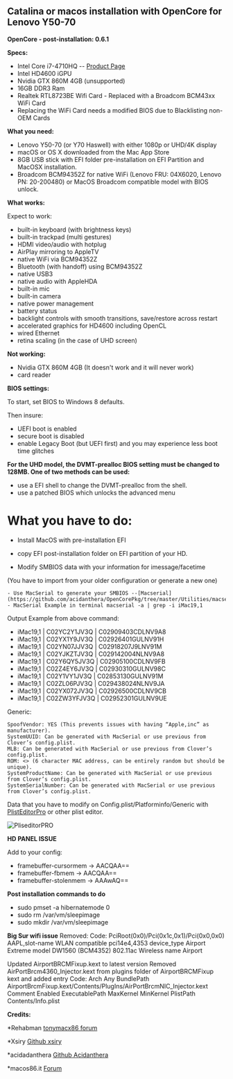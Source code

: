## Catalina or macos installation with OpenCore for Lenovo Y50-70

**OpenCore - post-installation: 0.6.1**

**Specs:**
  - Intel Core i7-4710HQ -- [Product Page](https://ark.intel.com/content/www/us/en/ark/products/78930/intel-core-i7-4710hq-processor-6m-cache-up-to-3-50-ghz.html)
  - Intel HD4600 iGPU
  - Nvidia GTX 860M 4GB (unsupported)
  - 16GB DDR3 Ram
  - Realtek RTL8723BE Wifi Card - Replaced with a Broadcom BCM43xx WiFi Card
  - Replacing the WiFi Card needs a modified BIOS due to Blacklisting non-OEM Cards



**What you need:**

- Lenovo Y50-70 (or Y70 Haswell) with either 1080p or UHD/4K display
- macOS or OS X downloaded from the Mac App Store
- 8GB USB stick with EFI folder pre-installation on EFI Partition and MacOSX installation.
- Broadcom BCM94352Z for native WiFi (Lenovo FRU: 04X6020, Lenovo PN: 20-200480) or MacOS Broadcom compatible model with BIOS unlock.

**What works:**

Expect to work:
- built-in keyboard (with brightness keys)
- built-in trackpad (multi gestures)
- HDMI video/audio with hotplug
- AirPlay mirroring to AppleTV
- native WiFi via BCM94352Z
- Bluetooth (with handoff) using BCM94352Z
- native USB3
- native audio with AppleHDA
- built-in mic
- built-in camera
- native power management
- battery status
- backlight controls with smooth transitions, save/restore across restart
- accelerated graphics for HD4600 including OpenCL
- wired Ethernet
- retina scaling (in the case of UHD screen)

**Not working:**

- Nvidia GTX 860M 4GB (It doesn't work and it will never work)
- card reader 


**BIOS settings:**

To start, set BIOS to Windows 8 defaults.

Then insure:
- UEFI boot is enabled
- secure boot is disabled
- enable Legacy Boot (but UEFI first) and you may experience less boot time glitches

**For the UHD model, the DVMT-prealloc BIOS setting must be changed to 128MB. One of two methods can be used:**
- use a EFI shell to change the DVMT-prealloc from the shell.
- use a patched BIOS which unlocks the advanced menu

# What you have to do:
 
- Install MacOS with pre-installation EFI

- copy EFI post-installation folder on EFI partition of your HD.

- Modify SMBIOS data with your information for imessage/facetime

(You have to import from your older configuration or generate a new one)
  
    - Use MacSerial to generate your SMBIOS --[Macserial](https://github.com/acidanthera/OpenCorePkg/tree/master/Utilities/macserial)
    - MacSerial Example in terminal macserial -a | grep -i iMac19,1

Output Example from above command:

- iMac19,1 | C02YC2Y1JV3Q | C02909403CDLNV9A8 
- iMac19,1 | C02YX1Y9JV3Q | C02926401GULNV91H
- iMac19,1 | C02YN07JJV3Q | C02918207J9LNV91M
- iMac19,1 | C02YJKZTJV3Q | C029142004NLNV9A8
- iMac19,1 | C02Y6QY5JV3Q | C02905100CDLNV9FB
- iMac19,1 | C02Z4EY6JV3Q | C02930310GULNV98C
- iMac19,1 | C02Y1VY1JV3Q | C02853130GULNV91M
- iMac19,1 | C02ZL06PJV3Q | C029438024NLNV9JA
- iMac19,1 | C02YX072JV3Q | C02926500CDLNV9CB
- iMac19,1 | C02ZW3YFJV3Q | C02952301GULNV9UE


Generic:

    SpoofVendor: YES (This prevents issues with having “Apple,inc” as manufacturer).
    SystemUUID: Can be generated with MacSerial or use previous from Clover’s config.plist.
    MLB: Can be generated with MacSerial or use previous from Clover’s config.plist.
    ROM: <> (6 character MAC address, can be entirely random but should be unique).
    SystemProductName: Can be generated with MacSerial or use previous from Clover’s config.plist.
    SystemSerialNumber: Can be generated with MacSerial or use previous from Clover’s config.plist.
    

  
Data that you have to modify on Config.plist/Platforminfo/Generic with [PlistEditorPro](https://www.fatcatsoftware.com/plisteditpro/) or other plist editor.
  
  ![PliseditorPRO](https://raw.githubusercontent.com/SaxMachine/Lenovo-Y50-70-OpenCore/master/1.png)
  
  
**HD PANEL ISSUE**

Add to your config:

- framebuffer-cursormem -> AACQAA==
- framebuffer-fbmem -> AACQAA==
- framebuffer-stolenmem -> AAAwAQ==


  
  
**Post installation commands to do**

- sudo pmset -a hibernatemode 0
- sudo rm /var/vm/sleepimage
- sudo mkdir /var/vm/sleepimage



**Big Sur wifi issue**
Removed:
Code:
<key>PciRoot(0x0)/Pci(0x1c,0x1)/Pci(0x0,0x0)</key>
            <dict>
                <key>AAPL,slot-name</key>
                <string>WLAN</string>
                <key>compatible</key>
                <string>pci14e4,4353</string>
                <key>device_type</key>
                <string>Airport Extreme</string>
                <key>model</key>
                <string>DW1560 (BCM4352) 802.11ac Wireless</string>
                <key>name</key>
                <string>Airport</string>
            </dict>

Updated AirportBRCMFixup.kext to latest version
Removed AirPortBrcm4360_Injector.kext from plugins folder of AirportBRCMFixup kext
and added entry 
Code:
<dict>
                <key>Arch</key>
                <string>Any</string>
                <key>BundlePath</key>
                <string>AirportBrcmFixup.kext/Contents/PlugIns/AirPortBrcmNIC_Injector.kext</string>
                <key>Comment</key>
                <string></string>
                <key>Enabled</key>
                <true/>
                <key>ExecutablePath</key>
                <string></string>
                <key>MaxKernel</key>
                <string></string>
                <key>MinKernel</key>
                <string></string>
                <key>PlistPath</key>
                <string>Contents/Info.plist</string>
            </dict>

            
**Credits:**

*Rehabman
[tonymacx86 forum](https://www.tonymacx86.com/threads/guide-lenovo-y50-uhd-or-1080p-using-clover-uefi.261723/)


*Xsiry
[Github xsiry](https://github.com/xsiry/Lenovo-Y50-Hackintosh-OC/)

*acidadanthera
[Github Acidanthera](https://github.com/acidanthera/OpenCorePkg)

*macos86.it
[Forum](https://www.macos86.it)
